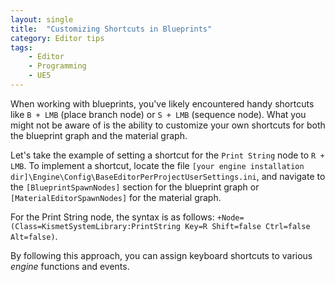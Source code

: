 ```yaml
---
layout: single
title:  "Customizing Shortcuts in Blueprints"
category: Editor tips
tags:
    - Editor
    - Programming
    - UE5
---
```


When working with blueprints, you've likely encountered handy shortcuts like `B + LMB` (place branch node) or `S + LMB` (sequence node). What you might not be aware of is the ability to customize your own shortcuts for both the blueprint graph and the material graph.

Let's take the example of setting a shortcut for the `Print String` node to `R + LMB`. To implement a shortcut, locate the file ```[your engine installation dir]\Engine\Config\BaseEditorPerProjectUserSettings.ini```, and navigate to the `[BlueprintSpawnNodes]` section for the blueprint graph or `[MaterialEditorSpawnNodes]` for the material graph.

For the Print String node, the syntax is as follows: ```+Node=(Class=KismetSystemLibrary:PrintString Key=R Shift=false Ctrl=false Alt=false)```.

By following this approach, you can assign keyboard shortcuts to various *engine* functions and events.